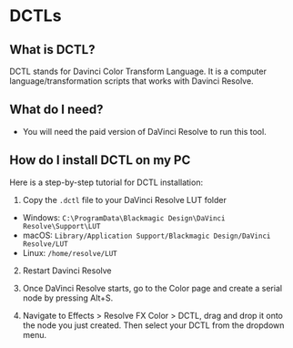 # DCTLs 

## What is DCTL?
DCTL stands for Davinci Color Transform Language. It is a computer language/transformation scripts that works with Davinci Resolve. 

## What do I need?
- You will need the paid version of DaVinci Resolve to run this tool.

## How do I install DCTL on my PC
Here is a step-by-step tutorial for DCTL installation:

1. Copy the `.dctl` file to your DaVinci Resolve LUT folder
- Windows:  `C:\ProgramData\Blackmagic Design\DaVinci Resolve\Support\LUT`
- macOS: `Library/Application Support/Blackmagic Design/DaVinci Resolve/LUT`
- Linux: `/home/resolve/LUT`

2. Restart Davinci Resolve
   
3. Once DaVinci Resolve starts, go to the Color page and create a serial node by pressing Alt+S.

4. Navigate to Effects > Resolve FX Color > DCTL, drag and drop it onto the node you just created. Then select your DCTL from the dropdown menu.
